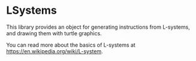 # LSystems
This library provides an object for generating instructions from L-systems, and drawing them with turtle graphics.

You can read more about the basics of L-systems at https://en.wikipedia.org/wiki/L-system.
